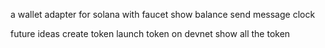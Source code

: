 a wallet adapter for solana
with faucet
show balance
send message 
clock

future ideas
create token
launch token on devnet 
show all the token 
